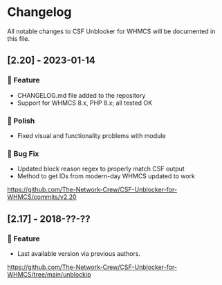 # Changelog
All notable changes to CSF Unblocker for WHMCS will be documented in this file.

## [2.20] - 2023-01-14

### 🚀 Feature
- CHANGELOG.md file added to the repository
- Support for WHMCS 8.x, PHP 8.x; all tested OK

### 💅 Polish
- Fixed visual and functionality problems with module

### 🐛 Bug Fix
- Updated block reason regex to properly match CSF output
- Method to get IDs from modern-day WHMCS updated to work

https://github.com/The-Network-Crew/CSF-Unblocker-for-WHMCS/commits/v2.20

## [2.17] - 2018-??-??

### 🚀 Feature
- Last available version via previous authors.

https://github.com/The-Network-Crew/CSF-Unblocker-for-WHMCS/tree/main/unblockip
